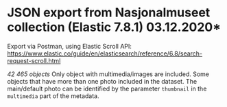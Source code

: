 # JSON export from Nasjonalmuseet collection (Elastic 7.8.1) 03.12.2020*

Export via Postman, using Elastic Scroll API:
https://www.elastic.co/guide/en/elasticsearch/reference/6.8/search-request-scroll.html

*42 465 objects*
Only object with multimedia/images are included.
Some objects that have more than one photo included in the dataset. The main/default photo can be identified by the parameter `thumbnail` in the `multimedia` part of the metadata.
